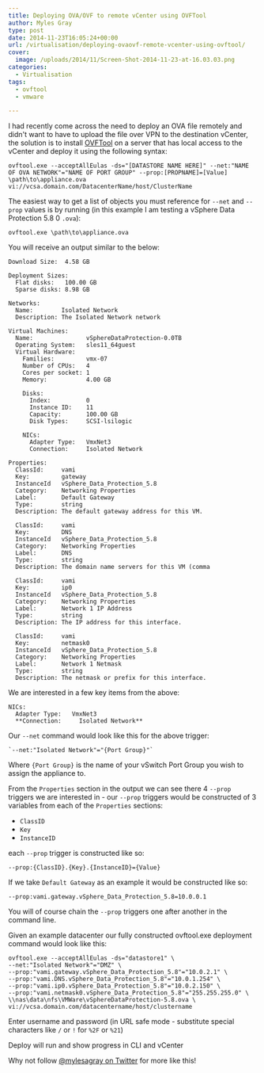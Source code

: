 ```yaml
---
title: Deploying OVA/OVF to remote vCenter using OVFTool
author: Myles Gray
type: post
date: 2014-11-23T16:05:24+00:00
url: /virtualisation/deploying-ovaovf-remote-vcenter-using-ovftool/
cover:
  image: /uploads/2014/11/Screen-Shot-2014-11-23-at-16.03.03.png
categories:
  - Virtualisation
tags:
  - ovftool
  - vmware

---
```

I had recently come across the need to deploy an OVA file remotely and didn't want to have to upload the file over VPN to the destination vCenter, the solution is to install [OVFTool][1] on a server that has local access to the vCenter and deploy it using the following syntax:

<!--more-->

    ovftool.exe --acceptAllEulas -ds="[DATASTORE NAME HERE]" --net:"NAME OF OVA NETWORK"="NAME OF PORT GROUP" --prop:[PROPNAME]=[Value] \path\to\appliance.ova vi://vcsa.domain.com/DatacenterName/host/ClusterName
    

The easiest way to get a list of objects you must reference for `--net` and `--prop` values is by running (in this example I am testing a vSphere Data Protection 5.8 0 `.ova`):

    ovftool.exe \path\to\appliance.ova
    

You will receive an output similar to the below:

    Download Size:  4.58 GB
    
    Deployment Sizes:
      Flat disks:   100.00 GB
      Sparse disks: 8.98 GB
    
    Networks:
      Name:        Isolated Network
      Description: The Isolated Network network
    
    Virtual Machines:
      Name:               vSphereDataProtection-0.0TB
      Operating System:   sles11_64guest
      Virtual Hardware:
        Families:         vmx-07
        Number of CPUs:   4
        Cores per socket: 1
        Memory:           4.00 GB
    
        Disks:
          Index:          0
          Instance ID:    11
          Capacity:       100.00 GB
          Disk Types:     SCSI-lsilogic
    
        NICs:
          Adapter Type:   VmxNet3
          Connection:     Isolated Network
    
    Properties:
      ClassId:     vami
      Key:         gateway
      InstanceId   vSphere_Data_Protection_5.8
      Category:    Networking Properties
      Label:       Default Gateway
      Type:        string
      Description: The default gateway address for this VM.
    
      ClassId:     vami
      Key:         DNS
      InstanceId   vSphere_Data_Protection_5.8
      Category:    Networking Properties
      Label:       DNS
      Type:        string
      Description: The domain name servers for this VM (comma
    
      ClassId:     vami
      Key:         ip0
      InstanceId   vSphere_Data_Protection_5.8
      Category:    Networking Properties
      Label:       Network 1 IP Address
      Type:        string
      Description: The IP address for this interface.
    
      ClassId:     vami
      Key:         netmask0
      InstanceId   vSphere_Data_Protection_5.8
      Category:    Networking Properties
      Label:       Network 1 Netmask
      Type:        string
      Description: The netmask or prefix for this interface.
    

We are interested in a few key items from the above:

    NICs:
      Adapter Type:   VmxNet3
      **Connection:     Isolated Network**
    

Our `--net` command would look like this for the above trigger:

    `--net:"Isolated Network"="{Port Group}"`
    

Where `{Port Group}` is the name of your vSwitch Port Group you wish to assign the appliance to.

From the `Properties` section in the output we can see there 4 `--prop` triggers we are interested in - our `--prop` triggers would be constructed of 3 variables from each of the `Properties` sections:

  * `ClassID`
  * `Key`
  * `InstanceID`

each `--prop` trigger is constructed like so:

    --prop:{ClassID}.{Key}.{InstanceID}={Value}
    

If we take `Default Gateway` as an example it would be constructed like so:

    --prop:vami.gateway.vSphere_Data_Protection_5.8=10.0.0.1
    

You will of course chain the `--prop` triggers one after another in the command line.

Given an example datacenter our fully constructed ovftool.exe deployment command would look like this:

    ovftool.exe --acceptAllEulas -ds="datastore1" \
    --net:"Isolated Network"="DMZ" \
    --prop:"vami.gateway.vSphere_Data_Protection_5.8"="10.0.2.1" \
    --prop:"vami.DNS.vSphere_Data_Protection_5.8"="10.0.1.254" \
    --prop:"vami.ip0.vSphere_Data_Protection_5.8"="10.0.2.150" \
    --prop:"vami.netmask0.vSphere_Data_Protection_5.8"="255.255.255.0" \
    \\nas\data\nfs\VMWare\vSphereDataProtection-5.8.ova \
    vi://vcsa.domain.com/datacentername/host/clustername
    

Enter username and password (in URL safe mode - substitute special characters like `/` or `!` for `%2F` or `%21`)

Deploy will run and show progress in CLI and vCenter

Why not follow [@mylesagray on Twitter][2] for more like this!

 [1]: https://my.vmware.com/web/vmware/details?downloadGroup=OVFTOOL400&productId=353&src=vmw_so_vex_mgray_1080
 [2]: https://twitter.com/mylesagray